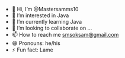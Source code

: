 - 👋 Hi, I’m @Mastersamms10
- 👀 I’m interested in Java
- 🌱 I’m currently learning Java
- 💞️ I’m looking to collaborate on ...
- 📫 How to reach me smsoksam@gmail.com
- 😄 Pronouns: he/his
- ⚡ Fun fact: Lame

<!---
Mastersamms10/Mastersamms10 is a ✨ special ✨ repository because its `README.md` (this file) appears on your GitHub profile.
You can click the Preview link to take a look at your changes.
--->
